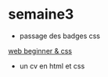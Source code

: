 # semaine3
* passage des badges css

[web beginner & css](https://www.codecademy.com/fr/users/filsdorion/achievements)

* un cv en html et css